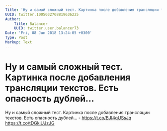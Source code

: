 ```yaml
---
Title: 'Ну и самый сложный тест. Картинка после добавления трансляции текстов. Есть опасность дублей...'
UUID: twitter.1005032708819636225
Author:
    Title: Balancer
    UUID: twitter.user.balancer73
Date: 'Fri, 08 Jun 2018 13:24:05 +0300'
Type: Post
Markup: Text
---
```


# Ну и самый сложный тест. Картинка после добавления трансляции текстов. Есть опасность дублей...

Ну и самый сложный тест. Картинка после добавления
трансляции текстов. Есть опасность дублей... -
https://t.co/BJI4qUSsJq https://t.co/tDGkiUJzJG